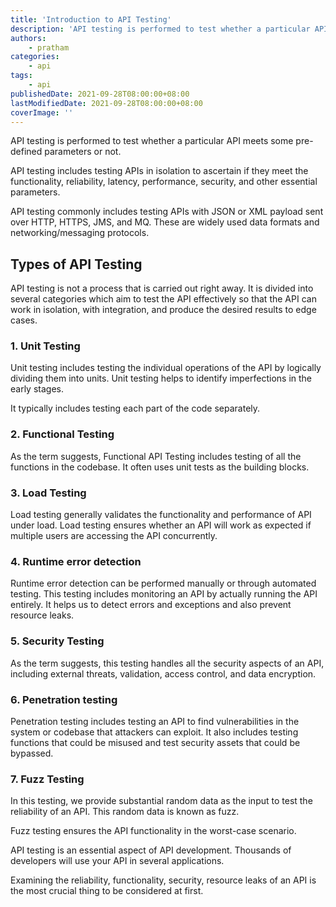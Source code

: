 ```yaml
---
title: 'Introduction to API Testing'
description: 'API testing is performed to test whether a particular API meets pre-defined parameters or not.'
authors:
    - pratham
categories:
    - api
tags:
    - api
publishedDate: 2021-09-28T08:00:00+08:00
lastModifiedDate: 2021-09-28T08:00:00+08:00
coverImage: ''
---
```


<Lead>
	API testing is performed to test whether a particular API meets some
	pre-defined parameters or not.
</Lead>

API testing includes testing APIs in isolation to ascertain if they meet the functionality, reliability, latency, performance, security, and other essential parameters.

API testing commonly includes testing APIs with JSON or XML payload sent over HTTP, HTTPS, JMS, and MQ. These are widely used data formats and networking/messaging protocols.

## Types of API Testing

API testing is not a process that is carried out right away. It is divided into several categories which aim to test the API effectively so that the API can work in isolation, with integration, and produce the desired results to edge cases.

### 1. Unit Testing

Unit testing includes testing the individual operations of the API by logically dividing them into units. Unit testing helps to identify imperfections in the early stages.

It typically includes testing each part of the code separately.

### 2. Functional Testing

As the term suggests, Functional API Testing includes testing of all the functions in the codebase. It often uses unit tests as the building blocks.

### 3. Load Testing

Load testing generally validates the functionality and performance of API under load. Load testing ensures whether an API will work as expected if multiple users are accessing the API concurrently.

### 4. Runtime error detection

Runtime error detection can be performed manually or through automated testing. This testing includes monitoring an API by actually running the API entirely. It helps us to detect errors and exceptions and also prevent resource leaks.

### 5. Security Testing

As the term suggests, this testing handles all the security aspects of an API, including external threats, validation, access control, and data encryption.

### 6. Penetration testing

Penetration testing includes testing an API to find vulnerabilities in the system or codebase that attackers can exploit. It also includes testing functions that could be misused and test security assets that could be bypassed.

### 7. Fuzz Testing

In this testing, we provide substantial random data as the input to test the reliability of an API. This random data is known as fuzz.

Fuzz testing ensures the API functionality in the worst-case scenario.

API testing is an essential aspect of API development. Thousands of developers will use your API in several applications.

Examining the reliability, functionality, security, resource leaks of an API is the most crucial thing to be considered at first.
